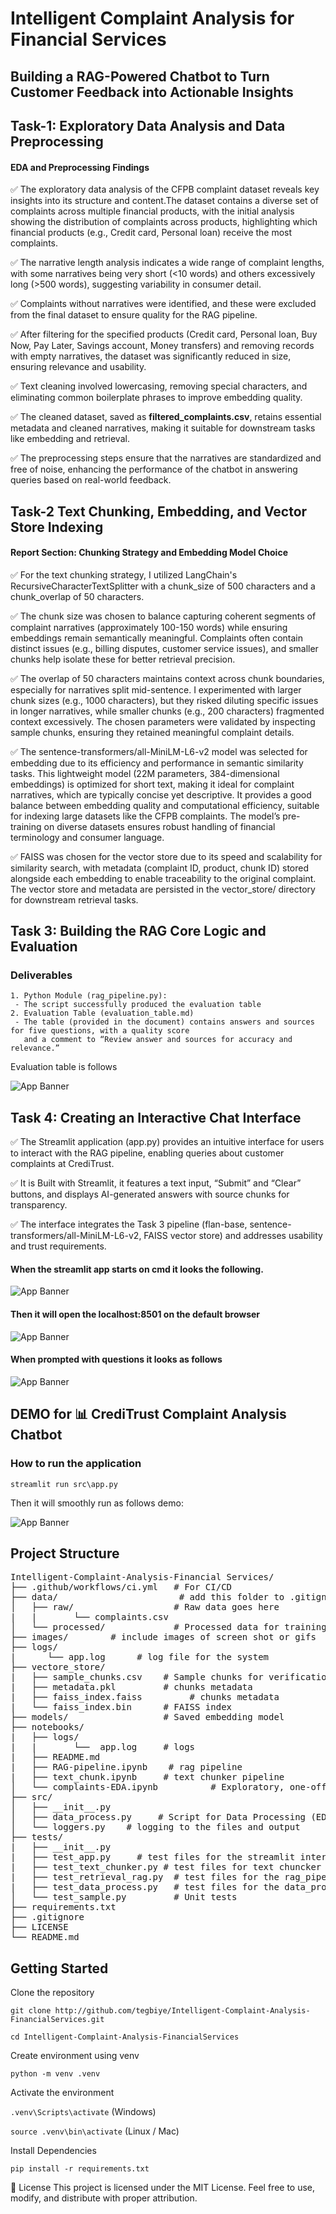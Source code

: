 # Intelligent Complaint Analysis for Financial Services

## Building a RAG-Powered Chatbot to Turn Customer Feedback into Actionable Insights

## Task-1: Exploratory Data Analysis and Data Preprocessing

#### EDA and Preprocessing Findings

✅ The exploratory data analysis of the CFPB complaint dataset reveals key insights into its structure and content.The dataset contains a diverse set of complaints across multiple financial products, with the initial analysis showing the distribution of complaints across products, highlighting which financial products (e.g., Credit card, Personal loan) receive the most complaints.

✅ The narrative length analysis indicates a wide range of complaint lengths, with some narratives being very short (<10 words) and others excessively long (>500 words), suggesting variability in consumer detail.

✅ Complaints without narratives were identified, and these were excluded from the final dataset to ensure quality for the RAG pipeline.

✅ After filtering for the specified products (Credit card, Personal loan, Buy Now, Pay Later, Savings account, Money transfers) and removing records with empty narratives, the dataset was significantly reduced in size, ensuring relevance and usability.

✅ Text cleaning involved lowercasing, removing special characters, and eliminating common boilerplate phrases to improve embedding quality.

✅ The cleaned dataset, saved as **filtered_complaints.csv**, retains essential metadata and cleaned narratives, making it suitable for downstream tasks like embedding and retrieval.

✅ The preprocessing steps ensure that the narratives are standardized and free of noise, enhancing the performance of the chatbot in answering queries based on real-world feedback.

## Task-2 Text Chunking, Embedding, and Vector Store Indexing

#### Report Section: Chunking Strategy and Embedding Model Choice

✅ For the text chunking strategy, I utilized LangChain's RecursiveCharacterTextSplitter with a chunk_size of 500 characters and a chunk_overlap of 50 characters.

✅ The chunk size was chosen to balance capturing coherent segments of complaint narratives (approximately 100-150 words) while ensuring embeddings remain semantically meaningful. Complaints often contain distinct issues (e.g., billing disputes, customer service issues), and smaller chunks help isolate these for better retrieval precision.

✅ The overlap of 50 characters maintains context across chunk boundaries, especially for narratives split mid-sentence. I experimented with larger chunk sizes (e.g., 1000 characters), but they risked diluting specific issues in longer narratives, while smaller chunks (e.g., 200 characters) fragmented context excessively. The chosen parameters were validated by inspecting sample chunks, ensuring they retained meaningful complaint details.

✅ The sentence-transformers/all-MiniLM-L6-v2 model was selected for embedding due to its efficiency and performance in semantic similarity tasks. This lightweight model (22M parameters, 384-dimensional embeddings) is optimized for short text, making it ideal for complaint narratives, which are typically concise yet descriptive. It provides a good balance between embedding quality and computational efficiency, suitable for indexing large datasets like the CFPB complaints. The model’s pre-training on diverse datasets ensures robust handling of financial terminology and consumer language.

✅ FAISS was chosen for the vector store due to its speed and scalability for similarity search, with metadata (complaint ID, product, chunk ID) stored alongside each embedding to enable traceability to the original complaint. The vector store and metadata are persisted in the vector_store/ directory for downstream retrieval tasks.

## Task 3: Building the RAG Core Logic and Evaluation

### Deliverables

    1. Python Module (rag_pipeline.py): 
     - The script successfully produced the evaluation table
    2. Evaluation Table (evaluation_table.md)
     - The table (provided in the document) contains answers and sources for five questions, with a quality score  
       and a comment to “Review answer and sources for accuracy and relevance.”

Evaluation table is follows

![App Banner](images/Evaluation_table.png)

## Task 4: Creating an Interactive Chat Interface
✅ The Streamlit application (app.py) provides an intuitive interface for users to interact with the RAG pipeline, enabling queries about customer complaints at CrediTrust.

✅ It is Built with Streamlit, it features a text input, “Submit” and “Clear” buttons, and displays AI-generated answers with source chunks for transparency. 

✅ The interface integrates the Task 3 pipeline (flan-base, sentence-transformers/all-MiniLM-L6-v2, FAISS vector store) and addresses usability and trust requirements.

#### When the streamlit app starts on cmd it looks the following.
  
![App Banner](images/Stream_lit_starter.png)

#### Then it will open the localhost:8501 on the default browser

![App Banner](images/Capstone_Project_1.png)

#### When prompted with questions it looks as follows

![App Banner](images/Capstone_Project.png)

## DEMO for 📊 CrediTrust Complaint Analysis Chatbot

### How to run the application
    streamlit run src\app.py

Then it will smoothly run as follows demo:

![App Banner](images/CapstoneProject.gif)

## Project Structure

<pre>
Intelligent-Complaint-Analysis-Financial Services/
├── .github/workflows/ci.yml   # For CI/CD
├── data/                       # add this folder to .gitignore
│   ├── raw/                   # Raw data goes here
|   |       └── complaints.csv
│   └── processed/             # Processed data for training
├── images/        # include images of screen shot or gifs 
├── logs/
|      └── app.log      # log file for the system
├── vectore_store/
|   ├── sample_chunks.csv    # Sample chunks for verification
|   ├── metadata.pkl         # chunks metadata
|   ├── faiss_index.faiss         # chunks metadata
|   └── faiss_index.bin      # FAISS index
├── models/                  # Saved embedding model
├── notebooks/
|   ├── logs/
|   |       └──  app.log     # logs
|   ├── README.md
|   ├── RAG-pipeline.ipynb    # rag pipeline
|   ├── text_chunk.ipynb     # text chunker pipeline
│   └── complaints-EDA.ipynb          # Exploratory, one-off analysis
├── src/
│   ├── __init__.py
│   ├── data_process.py     # Script for Data Processing (EDA)
│   └── loggers.py    # logging to the files and output
├── tests/
|   ├── __init__.py
|   ├── test_app.py     # test files for the streamlit interface
|   ├── test_text_chunker.py # test files for text chuncker
|   ├── test_retrieval_rag.py  # test files for the rag_pipeline
|   ├── test_data_process.py   # test files for the data_process
│   └── test_sample.py         # Unit tests
├── requirements.txt
├── .gitignore
├── LICENSE
└── README.md
</pre>

## Getting Started

Clone the repository

`git clone http://github.com/tegbiye/Intelligent-Complaint-Analysis-FinancialServices.git`

`cd Intelligent-Complaint-Analysis-FinancialServices`

Create environment using venv

`python -m venv .venv`

Activate the environment

`.venv\Scripts\activate` (Windows)

`source .venv\bin\activate` (Linux / Mac)

Install Dependencies

`pip install -r requirements.txt`

📜 License This project is licensed under the MIT License. Feel free to use, modify, and distribute with proper attribution.
